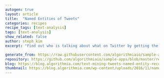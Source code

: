 ```yaml
---
autogen: true
layout: article
title:  "Named Entities of Tweets"
categories: recipes
recipe_tags: [text-analysis]
tags: [text-analysis]
show_related: false
author: steph_kim
excerpt: "Find out who is talking about what on Twitter by getting the named entities of tweets by keyword."

generate_from: https://raw.githubusercontent.com/algorithmiaio/sample-apps/master/recipes/named_entity_recognition/README.md
repository: https://github.com/algorithmiaio/sample-apps/blob/master/recipes/named_entity_recognition/
blog: https://blog.algorithmia.com/text-mining-tweets-named-entity-recognition/
thumbnail: https://blog.algorithmia.com/wp-content/uploads/2016/11/named-entity-twitter-tweets.jpg
---
```

